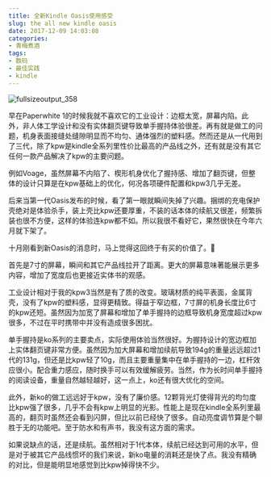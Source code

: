 ```yaml
---
title: 全新Kindle Oasis使用感受
slug: the all new kindle oasis
date: 2017-12-09 14:03:08
categories:
- 青梅煮酒
tags:
- 数码
- 最佳实践
- kindle
---
```

![fullsizeoutput_358](https://wx3.sinaimg.cn/large/006tNbRwly1fwvwzr2sbyj31kw1kwe83.jpg)

早在Paperwhite 1的时候我就不喜欢它的工业设计：边框太宽，屏幕内陷。此外，非人体工学设计和没有实体翻页键导致单手握持体验很差。再有就是做工的问题，机身表面接缝处缝隙明显而不均匀、通体强烈的塑料感。然而还是从一代用到了三代，除了kpw是kindle全系列里性价比最高的产品线之外，还有就是没有其它任何一款产品解决了kpw的主要问题。

例如Voage，虽然屏幕不内陷了、楔形机身优化了握持感、增加了翻页键，但整体的设计只算是在kpw基础上的优化，何况各项硬件配置和kpw3几乎无差。

后来当第一代Oasis发布的时候，看了第一眼就瞬间失掉了兴趣。捆绑的充电保护壳绝对是体验杀手，装上壳比kpw还要厚重，不装的话本体的续航又很差，频繁拆装也很不方便，这样的体验连kpw都不如。所以我很不看好它，果然很快在今年六月就下架了。

十月刚看到新Oasis的消息时，马上觉得这回终于有买的价值了。

首先是7寸的屏幕，瞬间和其它产品线拉开了距离。更大的屏幕意味著能展示更多内容，增加了宽度后也更接近实体书的观感。

工业设计相对于我的kpw3当然是有了质的改变。玻璃材质的纯平表面，金属背壳，没有了kpw的塑料感，显得更精致。得益于窄边框，7寸屏的机身长度比6寸的kpw还短。虽然因为加宽了屏幕和增加了单手握持的边框导致机身宽度超过kpw很多，不过在平时携带中并没有造成很多困扰。

单手握持是ko系列的主要卖点，实际使用体验当然很好。为握持设计的宽边框加上实体翻页键非常方便。虽然因为加大屏幕和增加续航导致194g的重量远远超过1代的131g，但还是比kpw轻了10g，而且主要重量集中在单手握持的一边，杠杆效应很小。配合重力感应，随时换手可以有效缓解疲劳。当然，作为长时间单手握持的阅读设备，重量自然越轻越好，这一点上，ko还有很大优化的空间。

此外，新ko的做工远远好于kpw，没有了廉价感。12颗背光灯使得背光的均匀度比kpw强了很多，几乎不会有kpw上明显的光影。性能上是现在kindle全系列里最高的，翻页时虽然还会看到闪屏，但比以前已经快了很多。自动亮度调节算是个聊胜于无的功能吧。至于防水和有声书，我没有这方面的需求。

如果说缺点的话，还是续航。虽然相对于1代本体，续航已经达到可用的水平，但是对于被其它产品线惯坏的我们来说，新ko电量的消耗还是快了点。我没有精确的对比，但是能明显地感觉到比kpw掉得快不少。

